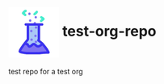 # <img align="center" src="test-org-img.png" width="100px" height="100px"> test-org-repo

test repo for a test org
